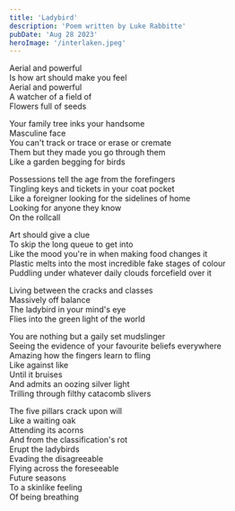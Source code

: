 ```yaml
---
title: 'Ladybird'
description: 'Poem written by Luke Rabbitte'
pubDate: 'Aug 28 2023'
heroImage: '/interlaken.jpeg'
---
```


Aerial and powerful  
Is how art should make you feel  
Aerial and powerful  
A watcher of a field of  
Flowers full of seeds  
  
Your family tree inks your handsome  
Masculine face  
You can't track or trace or erase or cremate  
Them but they made you go through them  
Like a garden begging for birds  
  
Possessions tell the age from the forefingers  
Tingling keys and tickets in your coat pocket  
Like a foreigner looking for the sidelines of home  
Looking for anyone they know  
On the rollcall  
  
Art should give a clue  
To skip the long queue to get into  
Like the mood you're in when making food changes it  
Plastic melts into the most incredible fake stages of colour  
Puddling under whatever daily clouds forcefield over it  
  
Living between the cracks and classes  
Massively off balance  
The ladybird in your mind's eye  
Flies into the green light of the world  
  
You are nothing but a gaily set mudslinger  
Seeing the evidence of your favourite beliefs everywhere  
Amazing how the fingers learn to fling  
Like against like  
Until it bruises  
And admits an oozing silver light  
Trilling through filthy catacomb slivers  
  
The five pillars crack upon will  
Like a waiting oak  
Attending its acorns  
And from the classification's rot  
Erupt the ladybirds  
Evading the disagreeable  
Flying across the foreseeable  
Future seasons  
To a skinlike feeling  
Of being breathing  